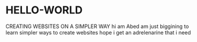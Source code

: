 # HELLO-WORLD
CREATING WEBSITES ON A SIMPLER WAY
hi am Abed
am just biggining to learn simpler ways to create websites
hope i get an adrelenarine that i need
